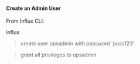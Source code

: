 #### Create an Admin User

From Influx CLI:

influx
> create user opsadmin with password 'pass123'

> grant all privileges to opsadmin